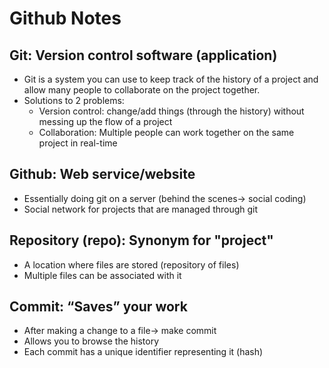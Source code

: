 # Github Notes

## Git: Version control software (application)
* Git is a system you can use to  keep track of the history of a project and allow many people to collaborate on the project together. 
* Solutions to 2 problems:
   * Version control: change/add things (through the history) without messing up the flow of a project
   * Collaboration: Multiple people can work together on the same project in real-time

## Github: Web service/website
* Essentially doing git on a server (behind the scenes→ social coding)
* Social network for projects that are managed through git

## Repository (repo): Synonym for "project" 
* A location where files are stored (repository of files)
* Multiple files can be associated with it

## Commit: “Saves” your work
* After making a change to a file→  make commit
* Allows you to browse the history 
* Each commit has a unique identifier representing it (hash)

